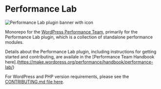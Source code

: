 # Performance Lab
![Performance Lab plugin banner with icon](https://user-images.githubusercontent.com/3531426/159084476-af352db4-192e-4927-a383-7f76bb3641df.png)

Monorepo for the [WordPress Performance Team](https://make.wordpress.org/performance/), primarily for the Performance Lab plugin, which is a collection of standalone performance modules.

Details about the Performance Lab plugin, including instructions for getting started and contributing, are availale in the [Performance Team Handbook here].(https://make.wordpress.org/performance/handbook/performance-lab/)

For WordPress and PHP version requirements, please see the [CONTRIBUTING.md file here](https://github.com/WordPress/performance/blob/trunk/CONTRIBUTING.md).